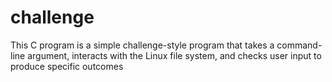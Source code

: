 # challenge
This C program is a simple challenge-style program that takes a command-line argument, interacts with the Linux file system, and checks user input to produce specific outcomes
